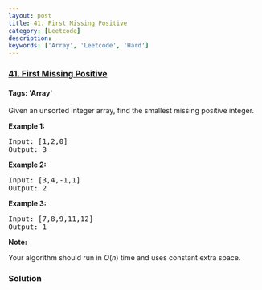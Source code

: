 ```yaml
---
layout: post
title: 41. First Missing Positive
category: [Leetcode]
description: 
keywords: ['Array', 'Leetcode', 'Hard']
---
```

### [41. First Missing Positive](https://leetcode.com/problems/first-missing-positive)

#### Tags: 'Array'

<div class="content__u3I1 question-content__JfgR"><div><p>Given an unsorted integer array, find the smallest missing positive integer.</p>
<p><strong>Example 1:</strong></p>
<pre>Input: [1,2,0]
Output: 3
</pre>
<p><strong>Example 2:</strong></p>
<pre>Input: [3,4,-1,1]
Output: 2
</pre>
<p><strong>Example 3:</strong></p>
<pre>Input: [7,8,9,11,12]
Output: 1
</pre>
<p><strong>Note:</strong></p>
<p>Your algorithm should run in <em>O</em>(<em>n</em>) time and uses constant extra space.</p>
</div></div>

### Solution
